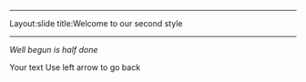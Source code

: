 - - -
Layout:slide
title:Welcome to our second style
- - -
*Well begun is half done*


Your text
Use left arrow to go back
